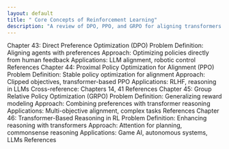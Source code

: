 ```yaml
---
layout: default
title: " Core Concepts of Reinforcement Learning"
description: "A review of DPO, PPO, and GRPO for aligning transformers to reason and act responsibly."
---
```


<link rel="stylesheet" href="{{ '/assets/css/section-academic.css' | relative_url }}">

Chapter 43: Direct Preference Optimization (DPO)
Problem Definition: Aligning agents with preferences
Approach: Optimizing policies directly from human feedback
Applications: LLM alignment, robotic control
References
Chapter 44: Proximal Policy Optimization for Alignment (PPO)
Problem Definition: Stable policy optimization for alignment
Approach: Clipped objectives, transformer-based PPO
Applications: RLHF, reasoning in LLMs
Cross-reference: Chapters 14, 41
References
Chapter 45: Group Relative Policy Optimization (GRPO)
Problem Definition: Generalizing reward modeling
Approach: Combining preferences with transformer reasoning
Applications: Multi-objective alignment, complex tasks
References
Chapter 46: Transformer-Based Reasoning in RL
Problem Definition: Enhancing reasoning with transformers
Approach: Attention for planning, commonsense reasoning
Applications: Game AI, autonomous systems, LLMs
References

<script>
  // Navigation variables
  var prevSection = "/content/handbooks/generative-ai/index.md";
  var nextSection = "/content/handbooks/generative-ai/section2.md";
</script>

<script src="{{ '/assets/js/section-academic.js' | relative_url }}"></script>
